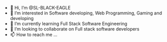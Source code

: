 - 👋 Hi, I’m @SL-BLACK-EAGLE
- 👀 I’m interested in Software developing, Web Programming, Gaming and developing
- 🌱 I’m currently learning Full Stack Software Engineering
- 💞️ I’m looking to collaborate on Full stack software developers
- 📫 How to reach me ...

<!---
SL-BLACK-EAGLE/SL-BLACK-EAGLE is a ✨ special ✨ repository because its `README.md` (this file) appears on your GitHub profile.
You can click the Preview link to take a look at your changes.
--->
